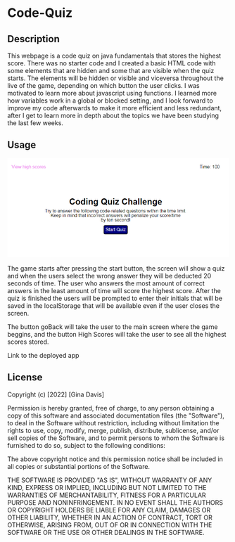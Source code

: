 # Code-Quiz

## Description

This webpage is a code quiz on java fundamentals that stores the highest score.
There was no starter code and I created a basic HTML code with some elements that are hidden and some that are visible when the quiz starts. The elements will be hidden or visible and viceversa throughout the live of the game, depending on which button the user clicks. I was motivated to learn more about javascript using functions. I learned more how variables work in a global or blocked setting, and I look forward to improve my code afterwards to make it more efficient and less redundant, after I get to learn more in depth about the topics we have been studying the last few weeks.



## Usage

![alt tex](img/main-screen.png)

The game starts after pressing the start button, the screen will show a quiz and when the users select the wrong answer they will be deducted 20 seconds of time. The user who answers the most amount of correct answers in the least amount of time will score the highest score. After the quiz is finished the users will be prompted to enter their initials that will be saved in the localStorage that will be available even if the user closes the screen.

The button goBack will take the user to the main screen where the game beggins, and the button High Scores will take the user to see all the highest scores stored.

Link to the deployed app 


## License
Copyright (c) [2022] [Gina Davis]

Permission is hereby granted, free of charge, to any person obtaining a copy of this software and associated documentation files (the "Software"), to deal in the Software without restriction, including without limitation the rights to use, copy, modify, merge, publish, distribute, sublicense, and/or sell copies of the Software, and to permit persons to whom the Software is furnished to do so, subject to the following conditions:

The above copyright notice and this permission notice shall be included in all copies or substantial portions of the Software.

THE SOFTWARE IS PROVIDED "AS IS", WITHOUT WARRANTY OF ANY KIND, EXPRESS OR IMPLIED, INCLUDING BUT NOT LIMITED TO THE WARRANTIES OF MERCHANTABILITY, FITNESS FOR A PARTICULAR PURPOSE AND NONINFRINGEMENT. IN NO EVENT SHALL THE AUTHORS OR COPYRIGHT HOLDERS BE LIABLE FOR ANY CLAIM, DAMAGES OR OTHER LIABILITY, WHETHER IN AN ACTION OF CONTRACT, TORT OR OTHERWISE, ARISING FROM, OUT OF OR IN CONNECTION WITH THE SOFTWARE OR THE USE OR OTHER DEALINGS IN THE SOFTWARE.